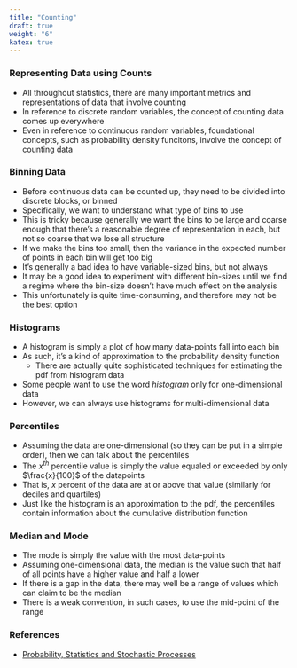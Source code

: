 ```yaml
---
title: "Counting"
draft: true
weight: "6"
katex: true
---
```


### Representing Data using Counts
- All throughout statistics, there are many important metrics and representations of data that involve counting
- In reference to discrete random variables, the concept of counting data comes up everywhere
- Even in reference to continuous random variables, foundational concepts, such as probability density funcitons, involve the concept of counting data

### Binning Data
- Before continuous data can be counted up, they need to be divided into discrete
blocks, or binned
- Specifically, we want to understand what type of bins to use
- This is tricky because generally we want the bins to be large and coarse enough that there’s a reasonable degree of representation in each, but not so coarse that we lose all structure
- If we make the bins too small, then the variance in the expected number of points in each bin will get too big
- It’s generally a bad idea to have variable-sized bins, but not always
- It may be a good idea to experiment with different bin-sizes until we find
a regime where the bin-size doesn’t have much effect on the analysis
- This unfortunately is quite time-consuming, and therefore may not be the best option

### Histograms
- A histogram is simply a plot of how many data-points fall into each bin
- As such, it’s a kind of approximation to the probability density function
	- There are actually quite sophisticated techniques for estimating the pdf from histogram data
- Some people want to use the word *histogram* only for one-dimensional
data
- However, we can always use histograms for multi-dimensional data

### Percentiles
- Assuming the data are one-dimensional (so they can be put in a simple order),
then we can talk about the percentiles
- The $x^{th}$ percentile value is simply the value equaled or exceeded by only $\frac{x}{100}$ of the datapoints
- That is, $x$ percent of the data are at or above that value (similarly for deciles and quartiles)
- Just like the histogram is an approximation to the pdf, the percentiles contain information about the cumulative distribution function

### Median and Mode
- The mode is simply the value with the most data-points
- Assuming one-dimensional data, the median is the value such that half
of all points have a higher value and half a lower
- If there is a gap in the data, there may well be a range of values which can claim to be the median
- There is a weak convention, in such cases, to use the mid-point of the range

### References
- [Probability, Statistics and Stochastic Processes](http://bactra.org/prob-notes/srl.pdf)
